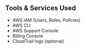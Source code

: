 ## Tools & Services Used

- AWS IAM (Users, Roles, Policies)
- AWS CLI
- AWS Support Console
- Billing Console
- CloudTrail logs (optional)